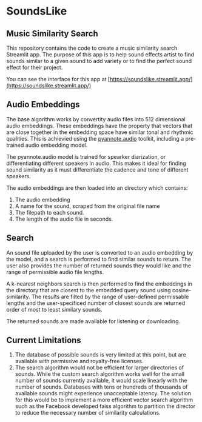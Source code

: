 # SoundsLike
## Music Similarity Search

This repository contains the code to create a music similarity search Streamlit app.  The purpose of this app is to help sound effects artist to find sounds similar to a given sound to add variety or to find the perfect sound effect for their project.  

You can see the interface for this app at [https://soundslike.streamlit.app/](https://soundslike.streamlit.app/)

## Audio Embeddings
The base algorithm works by convertity audio files into 512 dimensional audio embeddings.  These embeddings have the property that vectors that are close together in the embedding space have similar tonal and rhythmic qualities.  This is achievied using the [pyannote.audio](https://github.com/pyannote/pyannote-audio) toolkit, including a pre-trained audio embedding model.  

The pyannote.audio model is trained for spearker diarization, or differentiating different speakers in audio.  This makes it ideal for finding sound similarity as it must differentiate the cadence and tone of different speakers.

The audio embeddings are then loaded into an directory which contains:
1. The audio embedding
2. A name for the sound, scraped from the original file name
3. The filepath to each sound.
4. The length of the audio file in seconds.

## Search 
An sound file uploaded by the user is converted to an audio embedding by the model, and a search is performed to find similar sounds to return.  The user also provides the number of returned sounds they would like and the range of permissible audio file lengths.

A k-nearest neighbors search is then performed to find the embeddings in the directory that are closest to the embedded query sound using cosine-similarity.  The results are filted by the range of user-defined permissable lengths and the user-specificed number of closest sounds are returned order of most to least similary sounds.

The returned sounds are made available for listening or downloading.

## Current Limitations
1. The database of possible sounds is very limited at this point, but are available with permissive and royalty-free licenses.
2. The search algorithm would not be efficient for larger directories of sounds.  While the custom search algorithm works well for the small number of sounds currently available, it would scale linearly with the number of sounds.  Databases with tens or hundreds of thousands of available sounds might experience unacceptable latency.  The solution for this would be to implement a more efficient vector search algorithm such as the Facebook developed faiss algorithm to partition the director to reduce the necessary number of similarity calculations.
